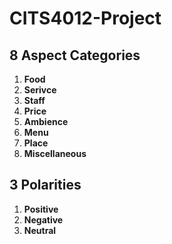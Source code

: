 # CITS4012-Project

## 8 Aspect Categories
1. **Food**
2. **Serivce**
3. **Staff**
4. **Price**
5. **Ambience**
6. **Menu**
7. **Place**
8. **Miscellaneous**

## 3 Polarities
1. **Positive**
2. **Negative**
3. **Neutral**